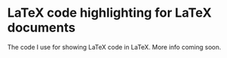 # LaTeX code highlighting for LaTeX documents

The code I use for showing LaTeX code in LaTeX. More info coming soon.
